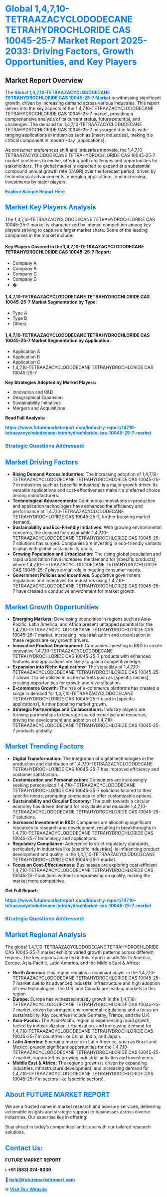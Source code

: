 <h1 style="color: #007BFF;">Global 1,4,7,10-TETRAAZACYCLODODECANE TETRAHYDROCHLORIDE CAS 10045-25-7 Market Report 2025-2033: Driving Factors, Growth Opportunities, and Key Players</h1>

<section id="overview">
<h2>Market Report Overview</h2>
<p>The <a href="https://www.futuremarketreport.com/industry-report/14710-tetraazacyclododecane-tetrahydrochloride-cas-10045-25-7-market" style="color: #007BFF; text-decoration: none;"><strong>Global 1,4,7,10-TETRAAZACYCLODODECANE TETRAHYDROCHLORIDE CAS 10045-25-7 Market</strong></a> is witnessing significant growth, driven by increasing demand across various industries. This report delves into the key aspects of the 1,4,7,10-TETRAAZACYCLODODECANE TETRAHYDROCHLORIDE CAS 10045-25-7 market, providing a comprehensive analysis of its current status, future potential, and challenges. The demand for 1,4,7,10-TETRAAZACYCLODODECANE TETRAHYDROCHLORIDE CAS 10045-25-7 has surged due to its wide-ranging applications in industries such as [insert industries], making it a critical component in modern-day [applications].</p>
<p>As consumer preferences shift and industries innovate, the 1,4,7,10-TETRAAZACYCLODODECANE TETRAHYDROCHLORIDE CAS 10045-25-7 market continues to evolve, offering both challenges and opportunities for stakeholders. The global market is expected to expand at a substantial compound annual growth rate (CAGR) over the forecast period, driven by technological advancements, emerging applications, and increasing investments by major players.</p>
</section>

<section id="overview">
<p><a href="https://www.futuremarketreport.com/request-sample/reportId=120118" style="color: #007BFF; text-decoration: none;"><strong>Explore Sample Report Here</strong></a></p>
</section>

<section id="key-players">
<h2 style="color: #007BFF;">Market Key Players Analysis</h2>
<p>The 1,4,7,10-TETRAAZACYCLODODECANE TETRAHYDROCHLORIDE CAS 10045-25-7 market is characterized by intense competition among key players striving to capture a larger market share. Some of the leading companies in the market include:</p>
<h4>Key Players Covered in the 1,4,7,10-TETRAAZACYCLODODECANE TETRAHYDROCHLORIDE CAS 10045-25-7 Report:</h4>
<ul><li>Company A</li><li>Company B</li><li>Company C</li><li>Company D</li><li>�</li></ul>
<h4>1,4,7,10-TETRAAZACYCLODODECANE TETRAHYDROCHLORIDE CAS 10045-25-7 Market Segmentation by Type:</h4>
<ul><li>Type A</li><li>Type B</li><li>Others</li></ul>

<h4>1,4,7,10-TETRAAZACYCLODODECANE TETRAHYDROCHLORIDE CAS 10045-25-7 Market Segmentation by Application:</h4>
<ul><li>Application A</li><li>Application B</li><li>Application C</li><li>1,4,7,10-TETRAAZACYCLODODECANE TETRAHYDROCHLORIDE CAS 10045-25-7</li></ul>
<p><strong>Key Strategies Adopted by Market Players:</strong></p>
<ul>
<li>Innovation and R&D</li>
<li>Geographical Expansion</li>
<li>Sustainability Initiatives</li>
<li>Mergers and Acquisitions</li>
</ul>
</section>

<section>
<p><strong>Read Full Analysis: </strong></p><a href="https://www.futuremarketreport.com/industry-report/14710-tetraazacyclododecane-tetrahydrochloride-cas-10045-25-7-market" style="color: #007BFF; text-decoration: none;"><strong>https://www.futuremarketreport.com/industry-report/14710-tetraazacyclododecane-tetrahydrochloride-cas-10045-25-7-market</strong></a>
<h3 style="color: #007BFF;">Strategic Questions Addressed:</h3>
</section>

<section id="driving-factors">
<h2 style="color: #007BFF;">Market Driving Factors</h2>
<ul>
<li><strong>Rising Demand Across Industries:</strong> The increasing adoption of 1,4,7,10-TETRAAZACYCLODODECANE TETRAHYDROCHLORIDE CAS 10045-25-7 in industries such as [specific industries] is a major growth driver. Its versatile applications and cost-effectiveness make it a preferred choice among manufacturers.</li>
<li><strong>Technological Advancements:</strong> Continuous innovations in production and application technologies have enhanced the efficiency and performance of 1,4,7,10-TETRAAZACYCLODODECANE TETRAHYDROCHLORIDE CAS 10045-25-7, further boosting market demand.</li>
<li><strong>Sustainability and Eco-Friendly Initiatives:</strong> With growing environmental concerns, the demand for sustainable 1,4,7,10-TETRAAZACYCLODODECANE TETRAHYDROCHLORIDE CAS 10045-25-7 solutions has surged. Companies are investing in eco-friendly variants to align with global sustainability goals.</li>
<li><strong>Growing Population and Urbanization:</strong> The rising global population and rapid urbanization have increased the demand for [specific products], where 1,4,7,10-TETRAAZACYCLODODECANE TETRAHYDROCHLORIDE CAS 10045-25-7 plays a vital role in meeting consumer needs.</li>
<li><strong>Government Policies and Incentives:</strong> Supportive government regulations and incentives for industries using 1,4,7,10-TETRAAZACYCLODODECANE TETRAHYDROCHLORIDE CAS 10045-25-7 have created a conducive environment for market growth.</li>
</ul>
</section>

<section id="growth-opportunities">
<h2 style="color: #007BFF;">Market Growth Opportunities</h2>
<ul>
<li><strong>Emerging Markets:</strong> Developing economies in regions such as Asia-Pacific, Latin America, and Africa present untapped potential for the 1,4,7,10-TETRAAZACYCLODODECANE TETRAHYDROCHLORIDE CAS 10045-25-7 market. Increasing industrialization and urbanization in these regions are key growth drivers.</li>
<li><strong>Innovative Product Development:</strong> Companies investing in R&D to create innovative 1,4,7,10-TETRAAZACYCLODODECANE TETRAHYDROCHLORIDE CAS 10045-25-7 products with enhanced features and applications are likely to gain a competitive edge.</li>
<li><strong>Expansion into Niche Applications:</strong> The versatility of 1,4,7,10-TETRAAZACYCLODODECANE TETRAHYDROCHLORIDE CAS 10045-25-7 allows it to be utilized in niche markets such as [specific niches], creating opportunities for growth and diversification.</li>
<li><strong>E-commerce Growth:</strong> The rise of e-commerce platforms has created a surge in demand for 1,4,7,10-TETRAAZACYCLODODECANE TETRAHYDROCHLORIDE CAS 10045-25-7 used in [specific applications], further boosting market growth.</li>
<li><strong>Strategic Partnerships and Collaborations:</strong> Industry players are forming partnerships to leverage shared expertise and resources, driving the development and adoption of 1,4,7,10-TETRAAZACYCLODODECANE TETRAHYDROCHLORIDE CAS 10045-25-7 products globally.</li>
</ul>
</section>

<section id="trending-factors">
<h2 style="color: #007BFF;">Market Trending Factors</h2>
<ul>
<li><strong>Digital Transformation:</strong> The integration of digital technologies in the production and distribution of 1,4,7,10-TETRAAZACYCLODODECANE TETRAHYDROCHLORIDE CAS 10045-25-7 has improved efficiency and customer satisfaction.</li>
<li><strong>Customization and Personalization:</strong> Consumers are increasingly seeking personalized 1,4,7,10-TETRAAZACYCLODODECANE TETRAHYDROCHLORIDE CAS 10045-25-7 solutions tailored to their specific needs, prompting companies to offer customizable options.</li>
<li><strong>Sustainability and Circular Economy:</strong> The push towards a circular economy has driven demand for recyclable and reusable 1,4,7,10-TETRAAZACYCLODODECANE TETRAHYDROCHLORIDE CAS 10045-25-7 solutions.</li>
<li><strong>Increased Investment in R&D:</strong> Companies are allocating significant resources to research and development, resulting in breakthroughs in 1,4,7,10-TETRAAZACYCLODODECANE TETRAHYDROCHLORIDE CAS 10045-25-7 technology and applications.</li>
<li><strong>Regulatory Compliance:</strong> Adherence to strict regulatory standards, particularly in industries like [specific industries], is influencing product development and quality in the 1,4,7,10-TETRAAZACYCLODODECANE TETRAHYDROCHLORIDE CAS 10045-25-7 market.</li>
<li><strong>Focus on Cost-Effectiveness:</strong> Businesses are exploring cost-efficient 1,4,7,10-TETRAAZACYCLODODECANE TETRAHYDROCHLORIDE CAS 10045-25-7 solutions without compromising on quality, making the market more competitive.</li>
</ul>
</section>

<section>
<p><strong>Get Full Report: </strong></p><a href="https://www.futuremarketreport.com/industry-report/14710-tetraazacyclododecane-tetrahydrochloride-cas-10045-25-7-market" style="color: #007BFF; text-decoration: none;"><strong>https://www.futuremarketreport.com/industry-report/14710-tetraazacyclododecane-tetrahydrochloride-cas-10045-25-7-market</strong></a>
<h3 style="color: #007BFF;">Strategic Questions Addressed:</h3>
</section>


<section id="regional-analysis">
<h2 style="color: #007BFF;">Market Regional Analysis</h2>
<p>The global 1,4,7,10-TETRAAZACYCLODODECANE TETRAHYDROCHLORIDE CAS 10045-25-7 market exhibits varied growth patterns across different regions. The key regions analyzed in this report include North America, Europe, Asia-Pacific, Latin America, and the Middle East & Africa:</p>
<ul>
<li><strong>North America:</strong> This region remains a dominant player in the 1,4,7,10-TETRAAZACYCLODODECANE TETRAHYDROCHLORIDE CAS 10045-25-7 market due to its advanced industrial infrastructure and high adoption of new technologies. The U.S. and Canada are leading markets in this region.</li>
<li><strong>Europe:</strong> Europe has witnessed steady growth in the 1,4,7,10-TETRAAZACYCLODODECANE TETRAHYDROCHLORIDE CAS 10045-25-7 market, driven by stringent environmental regulations and a focus on sustainability. Key countries include Germany, France, and the U.K.</li>
<li><strong>Asia-Pacific:</strong> The Asia-Pacific region is experiencing rapid growth, fueled by industrialization, urbanization, and increasing demand for 1,4,7,10-TETRAAZACYCLODODECANE TETRAHYDROCHLORIDE CAS 10045-25-7 in countries like China, India, and Japan.</li>
<li><strong>Latin America:</strong> Emerging markets in Latin America, such as Brazil and Mexico, present significant opportunities for the 1,4,7,10-TETRAAZACYCLODODECANE TETRAHYDROCHLORIDE CAS 10045-25-7 market, supported by growing industrial activities and investments.</li>
<li><strong>Middle East & Africa:</strong> The region’s growth is driven by expanding industries, infrastructure development, and increasing demand for 1,4,7,10-TETRAAZACYCLODODECANE TETRAHYDROCHLORIDE CAS 10045-25-7 in sectors like [specific sectors].</li>
</ul>
</section>

<footer>
<h2 style="color: #007BFF;">About FUTURE MARKET REPORT</h2>
<p>We are a trusted name in market research and advisory services, delivering actionable insights and strategic support to businesses across diverse industries. Our expertise lies in offering:</p>

<p>Stay ahead in today’s competitive landscape with our tailored research solutions.</p>

<h2 style="color: #007BFF;">Contact Us:</h2>
<p><strong>FUTURE MARKET REPORT</strong></p>
<p>📞 <strong>+91 (883) 074-8030</strong></p>
<p>📧 <strong><a href="mailto:help@futuremarketreport.com" style="color: #007BFF;">help@futuremarketreport.com</a></strong></p>
<p>🌐 <strong><a href="https://www.futuremarketreport.com/" style="color: #007BFF;">Visit Our Website</a></strong></p>
</footer>